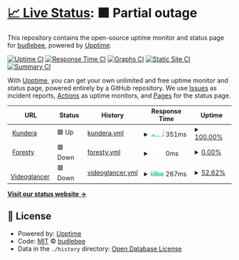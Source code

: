 # [📈 Live Status](https://budlebee.github.io/upptime-kundera): <!--live status--> **🟧 Partial outage**

This repository contains the open-source uptime monitor and status page for [budlebee](https://budlebee.wordpress.com), powered by [Upptime](https://github.com/upptime/upptime).

[![Uptime CI](https://github.com/budlebee/upptime-kundera/workflows/Uptime%20CI/badge.svg)](https://github.com/budlebee/upptime-kundera/actions?query=workflow%3A%22Uptime+CI%22)
[![Response Time CI](https://github.com/budlebee/upptime-kundera/workflows/Response%20Time%20CI/badge.svg)](https://github.com/budlebee/upptime-kundera/actions?query=workflow%3A%22Response+Time+CI%22)
[![Graphs CI](https://github.com/budlebee/upptime-kundera/workflows/Graphs%20CI/badge.svg)](https://github.com/budlebee/upptime-kundera/actions?query=workflow%3A%22Graphs+CI%22)
[![Static Site CI](https://github.com/budlebee/upptime-kundera/workflows/Static%20Site%20CI/badge.svg)](https://github.com/budlebee/upptime-kundera/actions?query=workflow%3A%22Static+Site+CI%22)
[![Summary CI](https://github.com/budlebee/upptime-kundera/workflows/Summary%20CI/badge.svg)](https://github.com/budlebee/upptime-kundera/actions?query=workflow%3A%22Summary+CI%22)

With [Upptime](https://upptime.js.org), you can get your own unlimited and free uptime monitor and status page, powered entirely by a GitHub repository. We use [Issues](https://github.com/budlebee/upptime-kundera/issues) as incident reports, [Actions](https://github.com/budlebee/upptime-kundera/actions) as uptime monitors, and [Pages](https://budlebee.github.io/upptime-kundera) for the status page.

<!--start: status pages-->
<!-- This summary is generated by Upptime (https://github.com/upptime/upptime) -->
<!-- Do not edit this manually, your changes will be overwritten -->
<!-- prettier-ignore -->
| URL | Status | History | Response Time | Uptime |
| --- | ------ | ------- | ------------- | ------ |
| <img alt="" src="https://icons.duckduckgo.com/ip3/kundera.so.ico" height="13"> [Kundera](https://kundera.so) | 🟩 Up | [kundera.yml](https://github.com/budlebee/upptime-kundera/commits/HEAD/history/kundera.yml) | <details><summary><img alt="Response time graph" src="./graphs/kundera/response-time-week.png" height="20"> 351ms</summary><br><a href="https://budlebee.github.io/upptime-kundera/history/kundera"><img alt="Response time 179" src="https://img.shields.io/endpoint?url=https%3A%2F%2Fraw.githubusercontent.com%2Fbudlebee%2Fupptime-kundera%2FHEAD%2Fapi%2Fkundera%2Fresponse-time.json"></a><br><a href="https://budlebee.github.io/upptime-kundera/history/kundera"><img alt="24-hour response time 1352" src="https://img.shields.io/endpoint?url=https%3A%2F%2Fraw.githubusercontent.com%2Fbudlebee%2Fupptime-kundera%2FHEAD%2Fapi%2Fkundera%2Fresponse-time-day.json"></a><br><a href="https://budlebee.github.io/upptime-kundera/history/kundera"><img alt="7-day response time 351" src="https://img.shields.io/endpoint?url=https%3A%2F%2Fraw.githubusercontent.com%2Fbudlebee%2Fupptime-kundera%2FHEAD%2Fapi%2Fkundera%2Fresponse-time-week.json"></a><br><a href="https://budlebee.github.io/upptime-kundera/history/kundera"><img alt="30-day response time 233" src="https://img.shields.io/endpoint?url=https%3A%2F%2Fraw.githubusercontent.com%2Fbudlebee%2Fupptime-kundera%2FHEAD%2Fapi%2Fkundera%2Fresponse-time-month.json"></a><br><a href="https://budlebee.github.io/upptime-kundera/history/kundera"><img alt="1-year response time 180" src="https://img.shields.io/endpoint?url=https%3A%2F%2Fraw.githubusercontent.com%2Fbudlebee%2Fupptime-kundera%2FHEAD%2Fapi%2Fkundera%2Fresponse-time-year.json"></a></details> | <details><summary><a href="https://budlebee.github.io/upptime-kundera/history/kundera">100.00%</a></summary><a href="https://budlebee.github.io/upptime-kundera/history/kundera"><img alt="All-time uptime 100.00%" src="https://img.shields.io/endpoint?url=https%3A%2F%2Fraw.githubusercontent.com%2Fbudlebee%2Fupptime-kundera%2FHEAD%2Fapi%2Fkundera%2Fuptime.json"></a><br><a href="https://budlebee.github.io/upptime-kundera/history/kundera"><img alt="24-hour uptime 100.00%" src="https://img.shields.io/endpoint?url=https%3A%2F%2Fraw.githubusercontent.com%2Fbudlebee%2Fupptime-kundera%2FHEAD%2Fapi%2Fkundera%2Fuptime-day.json"></a><br><a href="https://budlebee.github.io/upptime-kundera/history/kundera"><img alt="7-day uptime 100.00%" src="https://img.shields.io/endpoint?url=https%3A%2F%2Fraw.githubusercontent.com%2Fbudlebee%2Fupptime-kundera%2FHEAD%2Fapi%2Fkundera%2Fuptime-week.json"></a><br><a href="https://budlebee.github.io/upptime-kundera/history/kundera"><img alt="30-day uptime 100.00%" src="https://img.shields.io/endpoint?url=https%3A%2F%2Fraw.githubusercontent.com%2Fbudlebee%2Fupptime-kundera%2FHEAD%2Fapi%2Fkundera%2Fuptime-month.json"></a><br><a href="https://budlebee.github.io/upptime-kundera/history/kundera"><img alt="1-year uptime 100.00%" src="https://img.shields.io/endpoint?url=https%3A%2F%2Fraw.githubusercontent.com%2Fbudlebee%2Fupptime-kundera%2FHEAD%2Fapi%2Fkundera%2Fuptime-year.json"></a></details>
| <img alt="" src="https://icons.duckduckgo.com/ip3/foresty.net.ico" height="13"> [Foresty](https://foresty.net) | 🟥 Down | [foresty.yml](https://github.com/budlebee/upptime-kundera/commits/HEAD/history/foresty.yml) | <details><summary><img alt="Response time graph" src="./graphs/foresty/response-time-week.png" height="20"> 0ms</summary><br><a href="https://budlebee.github.io/upptime-kundera/history/foresty"><img alt="Response time 147" src="https://img.shields.io/endpoint?url=https%3A%2F%2Fraw.githubusercontent.com%2Fbudlebee%2Fupptime-kundera%2FHEAD%2Fapi%2Fforesty%2Fresponse-time.json"></a><br><a href="https://budlebee.github.io/upptime-kundera/history/foresty"><img alt="24-hour response time 0" src="https://img.shields.io/endpoint?url=https%3A%2F%2Fraw.githubusercontent.com%2Fbudlebee%2Fupptime-kundera%2FHEAD%2Fapi%2Fforesty%2Fresponse-time-day.json"></a><br><a href="https://budlebee.github.io/upptime-kundera/history/foresty"><img alt="7-day response time 0" src="https://img.shields.io/endpoint?url=https%3A%2F%2Fraw.githubusercontent.com%2Fbudlebee%2Fupptime-kundera%2FHEAD%2Fapi%2Fforesty%2Fresponse-time-week.json"></a><br><a href="https://budlebee.github.io/upptime-kundera/history/foresty"><img alt="30-day response time 0" src="https://img.shields.io/endpoint?url=https%3A%2F%2Fraw.githubusercontent.com%2Fbudlebee%2Fupptime-kundera%2FHEAD%2Fapi%2Fforesty%2Fresponse-time-month.json"></a><br><a href="https://budlebee.github.io/upptime-kundera/history/foresty"><img alt="1-year response time 142" src="https://img.shields.io/endpoint?url=https%3A%2F%2Fraw.githubusercontent.com%2Fbudlebee%2Fupptime-kundera%2FHEAD%2Fapi%2Fforesty%2Fresponse-time-year.json"></a></details> | <details><summary><a href="https://budlebee.github.io/upptime-kundera/history/foresty">0.00%</a></summary><a href="https://budlebee.github.io/upptime-kundera/history/foresty"><img alt="All-time uptime 79.77%" src="https://img.shields.io/endpoint?url=https%3A%2F%2Fraw.githubusercontent.com%2Fbudlebee%2Fupptime-kundera%2FHEAD%2Fapi%2Fforesty%2Fuptime.json"></a><br><a href="https://budlebee.github.io/upptime-kundera/history/foresty"><img alt="24-hour uptime 0.00%" src="https://img.shields.io/endpoint?url=https%3A%2F%2Fraw.githubusercontent.com%2Fbudlebee%2Fupptime-kundera%2FHEAD%2Fapi%2Fforesty%2Fuptime-day.json"></a><br><a href="https://budlebee.github.io/upptime-kundera/history/foresty"><img alt="7-day uptime 0.00%" src="https://img.shields.io/endpoint?url=https%3A%2F%2Fraw.githubusercontent.com%2Fbudlebee%2Fupptime-kundera%2FHEAD%2Fapi%2Fforesty%2Fuptime-week.json"></a><br><a href="https://budlebee.github.io/upptime-kundera/history/foresty"><img alt="30-day uptime 0.00%" src="https://img.shields.io/endpoint?url=https%3A%2F%2Fraw.githubusercontent.com%2Fbudlebee%2Fupptime-kundera%2FHEAD%2Fapi%2Fforesty%2Fuptime-month.json"></a><br><a href="https://budlebee.github.io/upptime-kundera/history/foresty"><img alt="1-year uptime 63.02%" src="https://img.shields.io/endpoint?url=https%3A%2F%2Fraw.githubusercontent.com%2Fbudlebee%2Fupptime-kundera%2FHEAD%2Fapi%2Fforesty%2Fuptime-year.json"></a></details>
| <img alt="" src="https://icons.duckduckgo.com/ip3/videoglancer.com.ico" height="13"> [Videoglancer](https://videoglancer.com) | 🟥 Down | [videoglancer.yml](https://github.com/budlebee/upptime-kundera/commits/HEAD/history/videoglancer.yml) | <details><summary><img alt="Response time graph" src="./graphs/videoglancer/response-time-week.png" height="20"> 267ms</summary><br><a href="https://budlebee.github.io/upptime-kundera/history/videoglancer"><img alt="Response time 160" src="https://img.shields.io/endpoint?url=https%3A%2F%2Fraw.githubusercontent.com%2Fbudlebee%2Fupptime-kundera%2FHEAD%2Fapi%2Fvideoglancer%2Fresponse-time.json"></a><br><a href="https://budlebee.github.io/upptime-kundera/history/videoglancer"><img alt="24-hour response time 271" src="https://img.shields.io/endpoint?url=https%3A%2F%2Fraw.githubusercontent.com%2Fbudlebee%2Fupptime-kundera%2FHEAD%2Fapi%2Fvideoglancer%2Fresponse-time-day.json"></a><br><a href="https://budlebee.github.io/upptime-kundera/history/videoglancer"><img alt="7-day response time 267" src="https://img.shields.io/endpoint?url=https%3A%2F%2Fraw.githubusercontent.com%2Fbudlebee%2Fupptime-kundera%2FHEAD%2Fapi%2Fvideoglancer%2Fresponse-time-week.json"></a><br><a href="https://budlebee.github.io/upptime-kundera/history/videoglancer"><img alt="30-day response time 252" src="https://img.shields.io/endpoint?url=https%3A%2F%2Fraw.githubusercontent.com%2Fbudlebee%2Fupptime-kundera%2FHEAD%2Fapi%2Fvideoglancer%2Fresponse-time-month.json"></a><br><a href="https://budlebee.github.io/upptime-kundera/history/videoglancer"><img alt="1-year response time 168" src="https://img.shields.io/endpoint?url=https%3A%2F%2Fraw.githubusercontent.com%2Fbudlebee%2Fupptime-kundera%2FHEAD%2Fapi%2Fvideoglancer%2Fresponse-time-year.json"></a></details> | <details><summary><a href="https://budlebee.github.io/upptime-kundera/history/videoglancer">52.62%</a></summary><a href="https://budlebee.github.io/upptime-kundera/history/videoglancer"><img alt="All-time uptime 99.50%" src="https://img.shields.io/endpoint?url=https%3A%2F%2Fraw.githubusercontent.com%2Fbudlebee%2Fupptime-kundera%2FHEAD%2Fapi%2Fvideoglancer%2Fuptime.json"></a><br><a href="https://budlebee.github.io/upptime-kundera/history/videoglancer"><img alt="24-hour uptime 54.78%" src="https://img.shields.io/endpoint?url=https%3A%2F%2Fraw.githubusercontent.com%2Fbudlebee%2Fupptime-kundera%2FHEAD%2Fapi%2Fvideoglancer%2Fuptime-day.json"></a><br><a href="https://budlebee.github.io/upptime-kundera/history/videoglancer"><img alt="7-day uptime 52.62%" src="https://img.shields.io/endpoint?url=https%3A%2F%2Fraw.githubusercontent.com%2Fbudlebee%2Fupptime-kundera%2FHEAD%2Fapi%2Fvideoglancer%2Fuptime-week.json"></a><br><a href="https://budlebee.github.io/upptime-kundera/history/videoglancer"><img alt="30-day uptime 89.10%" src="https://img.shields.io/endpoint?url=https%3A%2F%2Fraw.githubusercontent.com%2Fbudlebee%2Fupptime-kundera%2FHEAD%2Fapi%2Fvideoglancer%2Fuptime-month.json"></a><br><a href="https://budlebee.github.io/upptime-kundera/history/videoglancer"><img alt="1-year uptime 99.09%" src="https://img.shields.io/endpoint?url=https%3A%2F%2Fraw.githubusercontent.com%2Fbudlebee%2Fupptime-kundera%2FHEAD%2Fapi%2Fvideoglancer%2Fuptime-year.json"></a></details>

<!--end: status pages-->

[**Visit our status website →**](https://budlebee.github.io/upptime-kundera)

## 📄 License

- Powered by: [Upptime](https://github.com/upptime/upptime)
- Code: [MIT](./LICENSE) © [budlebee](https://budlebee.wordpress.com)
- Data in the `./history` directory: [Open Database License](https://opendatacommons.org/licenses/odbl/1-0/)
